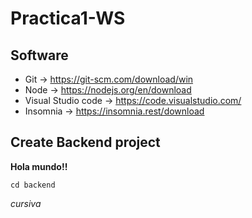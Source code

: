 # Practica1-WS
## Software
- Git -> https://git-scm.com/download/win
- Node -> https://nodejs.org/en/download 
- Visual Studio code -> https://code.visualstudio.com/
- Insomnia -> https://insomnia.rest/download 
  
## Create Backend project
**Hola mundo!!**
```
cd backend
```

*cursiva*
